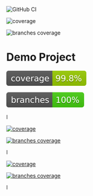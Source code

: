 ![GitHub CI](https://github.com/blocker147/demo_with_mave_actions/actions/workflows/build.yml/badge.svg)

![coverage](https://raw.githubusercontent.com/blocker147/demo_with_mave_actions/badges/jacoco.svg)

![branches coverage](https://raw.githubusercontent.com/blocker147/demo_with_mave_actions/badges/branches.svg)

# Demo Project 

[![coverage](https://raw.githubusercontent.com/cicirello/rho-mu/badges/jacoco.svg)](https://github.com/cicirello/rho-mu/actions/workflows/build.yml)

[![branches coverage](https://github.com/cicirello/rho-mu/blob/badges/branches.svg)](https://github.com/cicirello/rho-mu/actions/workflows/build.yml)

l

[![coverage](https://raw.githubusercontent.com/cicirello/blocker147/badges/jacoco.svg)](https://github.com/cicirello/blocker147/actions/workflows/build.yml)

[![branches coverage](https://github.com/cicirello/blocker147/blob/badges/branches.svg)](https://github.com/cicirello/blocker147/actions/workflows/build.yml)

l

[![coverage](https://raw.githubusercontent.com/cicirello/demo_with_mave_actions/badges/jacoco.svg)](https://github.com/cicirello/demo_with_mave_actions/actions/workflows/build.yml)

[![branches coverage](https://github.com/cicirello/demo_with_mave_actions/blob/badges/branches.svg)](https://github.com/cicirello/demo_with_mave_actions/actions/workflows/build.yml)

l
